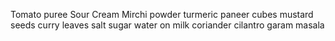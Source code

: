 Tomato puree
Sour Cream
Mirchi powder
turmeric
paneer cubes
mustard seeds
curry leaves
salt
sugar
water on milk
coriander 
cilantro
garam masala